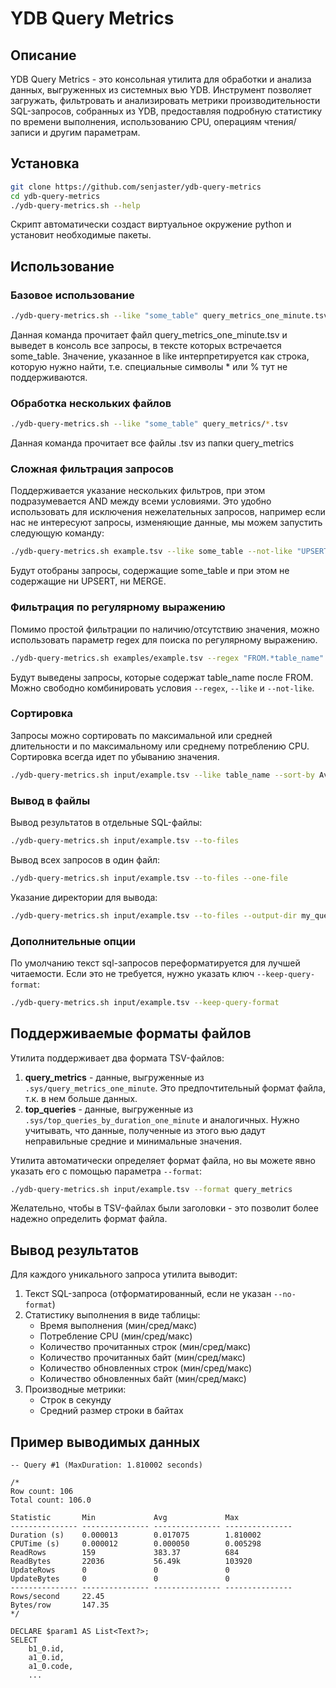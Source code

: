 # YDB Query Metrics

## Описание

YDB Query Metrics - это консольная утилита для обработки и анализа данных, выгруженных из системных вью YDB. Инструмент позволяет загружать, фильтровать и анализировать метрики производительности SQL-запросов, собранных из YDB, предоставляя подробную статистику по времени выполнения, использованию CPU, операциям чтения/записи и другим параметрам.

## Установка

```bash
git clone https://github.com/senjaster/ydb-query-metrics
cd ydb-query-metrics
./ydb-query-metrics.sh --help
```

Скрипт автоматически создаст виртуальное окружение python и установит необходимые пакеты.

## Использование

### Базовое использование

```bash
./ydb-query-metrics.sh --like "some_table" query_metrics_one_minute.tsv
```
Данная команда прочитает файл query_metrics_one_minute.tsv и выведет в консоль все запросы, в тексте которых встречается some_table.
Значение, указанное в like интерпретируется как строка, которую нужно найти, т.е. специальные символы * или % тут не поддерживаются.

### Обработка нескольких файлов


```bash
./ydb-query-metrics.sh --like "some_table" query_metrics/*.tsv
```

Данная команда прочитает все файлы .tsv из папки query_metrics

### Сложная фильтрация запросов

Поддерживается указание нескольких фильтров, при этом подразумевается AND между всеми условиями. 
Это удобно использовать для исключения нежелательных запросов, например если нас не интересуют запросы, изменяющие данные, мы можем запустить следующую команду:
```bash
./ydb-query-metrics.sh example.tsv --like some_table --not-like "UPSERT" --not-like "MERGE"
```
Будут отобраны запросы, содержащие some_table и при этом не содержащие ни UPSERT, ни MERGE.

### Фильтрация по регулярному выражению

Помимо простой фильтрации по наличию/отсутствию значения, можно использовать параметр regex для поиска по регулярному выражению.

```bash
./ydb-query-metrics.sh examples/example.tsv --regex "FROM.*table_name"
```

Будут выведены запросы, которые содержат table_name после FROM. Можно свободно комбинировать условия `--regex`, `--like` и `--not-like`.

### Сортировка

Запросы можно сортировать по максимальной или средней длительности и по максимальному или среднему потреблению CPU. Сортировка всегда идет по убыванию значения.

```bash
./ydb-query-metrics.sh input/example.tsv --like table_name --sort-by AvgCPUTime
```

### Вывод в файлы

Вывод результатов в отдельные SQL-файлы:
```bash
./ydb-query-metrics.sh input/example.tsv --to-files
```

Вывод всех запросов в один файл:
```bash
./ydb-query-metrics.sh input/example.tsv --to-files --one-file
```

Указание директории для вывода:
```bash
./ydb-query-metrics.sh input/example.tsv --to-files --output-dir my_queries
```

### Дополнительные опции

По умолчанию текст sql-запросов переформатируется для лучшей читаемости.
Если это не требуется, нужно указать ключ `--keep-query-format`:
```bash
./ydb-query-metrics.sh input/example.tsv --keep-query-format
```

## Поддерживаемые форматы файлов

Утилита поддерживает два формата TSV-файлов:

1. **query_metrics** - данные, выгруженные из `.sys/query_metrics_one_minute`. Это предпочтительный формат файла, т.к. в нем больше данных.
2. **top_queries** - данные, выгруженные из `.sys/top_queries_by_duration_one_minute` и аналогичных. Нужно учитывать, что данные, полученные из этого вью дадут неправильные средние и минимальные значения.

Утилита автоматически определяет формат файла, но вы можете явно указать его с помощью параметра `--format`:

```bash
./ydb-query-metrics.sh input/example.tsv --format query_metrics
```

Желательно, чтобы в TSV-файлах были заголовки - это позволит более надежно определить формат файла.


## Вывод результатов

Для каждого уникального запроса утилита выводит:

1. Текст SQL-запроса (отформатированный, если не указан `--no-format`)
2. Статистику выполнения в виде таблицы:
   - Время выполнения (мин/сред/макс)
   - Потребление CPU (мин/сред/макс)
   - Количество прочитанных строк (мин/сред/макс)
   - Количество прочитанных байт (мин/сред/макс)
   - Количество обновленных строк (мин/сред/макс)
   - Количество обновленных байт (мин/сред/макс)
3. Производные метрики:
   - Строк в секунду
   - Средний размер строки в байтах

## Пример выводимых данных

```
-- Query #1 (MaxDuration: 1.810002 seconds)

/*
Row count: 106
Total count: 106.0

Statistic       Min             Avg             Max            
--------------- --------------- --------------- ---------------
Duration (s)    0.000013        0.017075        1.810002       
CPUTime (s)     0.000012        0.000050        0.005298       
ReadRows        159             383.37          684            
ReadBytes       22036           56.49k          103920         
UpdateRows      0               0               0              
UpdateBytes     0               0               0              
--------------- --------------- --------------- ---------------
Rows/second     22.45                           
Bytes/row       147.35                          
*/

DECLARE $param1 AS List<Text?>;
SELECT
    b1_0.id,
    a1_0.id,
    a1_0.code,
    ...
```